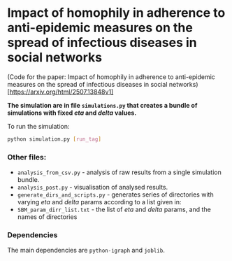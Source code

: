 # Impact of homophily in adherence to anti-epidemic measures on the spread of infectious diseases in social networks
(Code for the paper: Impact of homophily in adherence to anti-epidemic measures on the spread of infectious diseases in social networks)[https://arxiv.org/html/2507.13848v1]

**The simulation are in file `simulations.py` that creates a bundle of simulations with fixed *eta* and *delta* values.**

To run the simulation:

```bash
python simulation.py [run_tag]
```



### Other files:

* `analysis_from_csv.py` - analysis of raw results from a single simulation bundle.
* `analysis_post.py` - visualisation of analysed results.
* `generate_dirs_and_scripts.py` - generates series of directories with varying *eta* and *delta* params according to a list given in:
* `SBM_param_dirr_list.txt` - the list of *eta* and *delta* params, and the names of directories

### Dependencies

The main dependencies are `python-igraph` and `joblib`.
